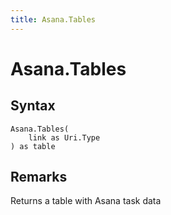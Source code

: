 ```yaml
---
title: Asana.Tables
---
```


# Asana.Tables



## Syntax

```powerquery
Asana.Tables(
    link as Uri.Type
) as table
```


## Remarks

Returns a table with Asana task data


